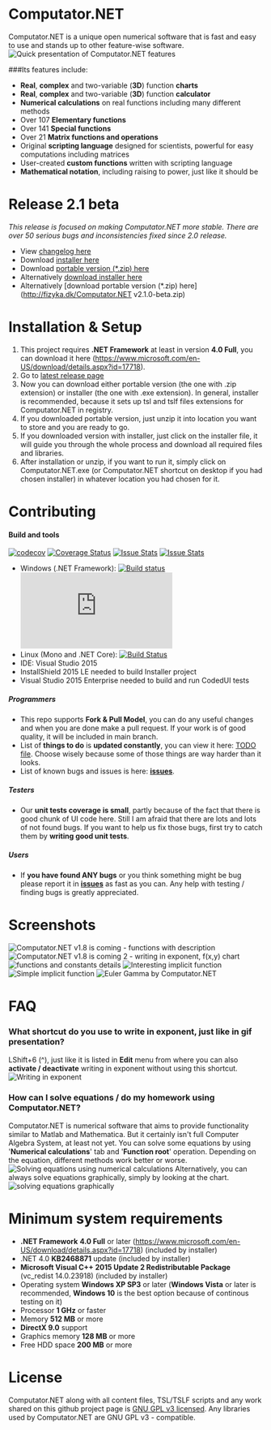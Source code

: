# Computator.NET
Computator.NET is a unique open numerical software that is fast and easy to use and stands up to other feature-wise software.
![Quick presentation of Computator.NET features](../master/Graphics/Presentation/quick_presentation.gif "Quick presentation of Computator.NET features")

###Its features include:
* **Real**, **complex** and two-variable (**3D**) function **charts**
* **Real**, **complex** and two-variable (**3D**) function **calculator**
* **Numerical calculations** on real functions including many different methods
* Over 107 **Elementary functions**
* Over 141 **Special functions**
* Over 21 **Matrix functions and operations**
* Original **scripting language** designed for scientists, powerful for easy computations including matrices
* User-created **custom functions** written with scripting language
* **Mathematical notation**, including raising to power, just like it should be



# Release 2.1 beta
*This release is focused on making Computator.NET more stable. There are over 50 serious bugs and inconsistencies fixed since 2.0 release.*
* View [changelog here](https://github.com/PawelTroka/Computator.NET/releases/tag/v2.1.0-beta)
* Download [installer here](https://github.com/PawelTroka/Computator.NET/releases/download/v2.1.0-beta/Computator.NET.Installer.v2.1.0.beta.exe)
* Download [portable version (*.zip) here](https://github.com/PawelTroka/Computator.NET/releases/download/v2.1.0-beta/Computator.NET.v2.1.0-beta.zip)
* Alternatively [download installer here](http://fizyka.dk/Computator.NET.Installer%20v2.1.0%20beta.exe)
* Alternatively [download portable version (*.zip) here](http://fizyka.dk/Computator.NET v2.1.0-beta.zip)


# Installation & Setup
1. This project requires **.NET Framework** at least in version **4.0 Full**, you can download it here (https://www.microsoft.com/en-US/download/details.aspx?id=17718).
2. Go to [latest release page](https://github.com/PawelTroka/Computator.NET/releases/latest)
3. Now you can download either portable version (the one with .zip extension) or installer (the one with .exe extension). In general, installer is recommended, because it sets up tsl and tslf files extensions for Computator.NET in registry.
4. If you downloaded portable version, just unzip it into location you want to store and you are ready to go.
5. If you downloaded version with installer, just click on the installer file, it will guide you through the whole process and download all required files and libraries.
6. After installation or unzip, if you want to run it, simply click on Computator.NET.exe (or Computator.NET shortcut on desktop if you had chosen installer) in whatever location you had chosen for it.



# Contributing

#### Build and tools
[![codecov](https://codecov.io/gh/PawelTroka/Computator.NET/branch/master/graph/badge.svg)](https://codecov.io/gh/PawelTroka/Computator.NET)
[![Coverage Status](https://coveralls.io/repos/github/PawelTroka/Computator.NET/badge.svg?branch=master)](https://coveralls.io/github/PawelTroka/Computator.NET?branch=master)
[![Issue Stats](http://issuestats.com/github/PawelTroka/Computator.NET/badge/issue)](http://issuestats.com/github/PawelTroka/Computator.NET)
[![Issue Stats](http://issuestats.com/github/PawelTroka/Computator.NET/badge/pr)](http://issuestats.com/github/PawelTroka/Computator.NET)

* Windows (.NET Framework): [![Build status](https://ci.appveyor.com/api/projects/status/yy65wjyjagdh0lt6?svg=true)](https://ci.appveyor.com/project/PawelTroka/computator-net) [![Build status](http://flauschig.ch/batch.php?type=tests&account=PawelTroka&slug=computator-net)](https://ci.appveyor.com/project/PawelTroka/computator-net) 
* Linux (Mono and .NET Core): [![Build Status](https://travis-ci.org/PawelTroka/Computator.NET.svg?branch=master)](https://travis-ci.org/PawelTroka/Computator.NET)
* IDE: Visual Studio 2015
* InstallShield 2015 LE needed to build Installer project
* Visual Studio 2015 Enterprise needed to build and run CodedUI tests

##### Programmers
* This repo supports **Fork & Pull Model**, you can do any useful changes and when you are done make a pull request. If your work is of good quality, it will be included in main branch.
* List of **things to do** is **updated constantly**, you can view it here: [TODO file](../master/TODO). Choose wisely because some of those things are way harder than it looks.
* List of known bugs and issues is here: [**issues**](https://github.com/PawelTroka/Computator.NET/issues).

##### Testers
* Our **unit tests coverage is small**, partly because of the fact that there is good chunk of UI code here. Still I am afraid that there are lots and lots of not found bugs. If you want to help us fix those bugs, first try to catch them by **writing good unit tests**.

##### Users
* If **you have found ANY bugs** or you think something might be bug please report it in [**issues**](https://github.com/PawelTroka/Computator.NET/issues) as fast as you can. Any help with testing / finding bugs is greatly appreciated.


# Screenshots
![Computator.NET v1.8 is coming - functions with description](../master/Graphics/Presentation/Computator.NET%20v1.8%20is%20coming%20-%20functions%20with%20description.jpg "Computator.NET v1.8 is coming - functions with description")
![Computator.NET v1.8 is coming 2 - writing in exponent, f(x,y) chart](../master/Graphics/Presentation/Computator.NET%20v1.8%20is%20coming%202%20-%20writing%20in%20exponent,%20f(x,y)%20chart.jpg "Computator.NET v1.8 is coming 2 - writing in exponent, f(x,y) chart")
![functions and constants details](../master/Graphics/Presentation/functions%20and%20constants%20details.jpg "functions and constants details")
![Interesting implicit function](../master/Graphics/Presentation/interesting%20implicit%20function.jpg "Interesting implicit function")
![Simple implicit function](../master/Graphics/Presentation/simple%20implicit%20function.jpg "Simple implicit function")
![Euler Gamma by Computator.NET](../master/Graphics/Presentation/gamma%20by%20computator.net.jpg "Euler Gamma by Computator.NET")

# FAQ

### What shortcut do you use to write in exponent, just like in gif presentation?

LShift+6 (^), just like it is listed in **Edit** menu from where you can also **activate / deactivate** writing in exponent without using this shortcut.
![Writing in exponent](../master/Graphics/Presentation/writing-in-exponent.gif "Writing in exponent")


### How can I solve equations / do my homework using Computator.NET?

Computator.NET is numerical software that aims to provide functionality similar to Matlab and Mathematica. But it certainly isn't full Computer Algebra System, at least not yet. You can solve some equations by using '**Numerical calculations**' tab and '**Function root**' operation. Depending on the equation, different methods work better or worse.
![Solving equations using numerical calculations](../master/Graphics/Presentation/solving%20equations%20using%20numerical%20calculations.gif "Solving equations using numerical calculations")
Alternatively, you can always solve equations graphically, simply by looking at the chart.
![solving equations graphically](../master/Graphics/Presentation/solving%20equations%20graphically.gif "solving equations graphically")


# Minimum system requirements

* **.NET Framework** **4.0 Full** or later (https://www.microsoft.com/en-US/download/details.aspx?id=17718) (included by installer)
* .NET 4.0 **KB2468871** update (included by installer)
* **Microsoft Visual C++ 2015 Update 2 Redistributable Package** (vc_redist 14.0.23918) (included by installer)
* Operating system **Windows XP SP3** or later (**Windows Vista** or later is recommended, **Windows 10** is the best option because of continous testing on it)
* Processor **1 GHz** or faster
* Memory **512 MB**	or more
* **DirectX 9.0** support
* Graphics memory **128 MB** or more
* Free HDD space **200 MB** or more


# License

Computator.NET along with all content files, TSL/TSLF scripts and any work shared on this github project page is [GNU GPL v3 licensed](../master/LICENSE). Any libraries used by Computator.NET are GNU GPL v3 - compatible.
